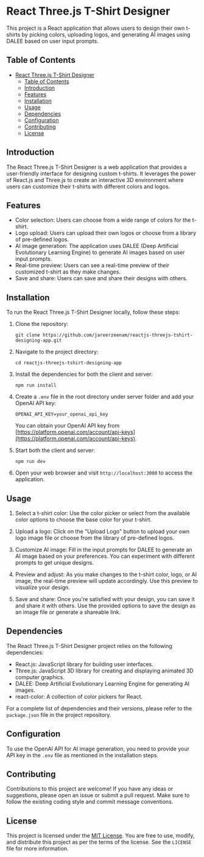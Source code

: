 # React Three.js T-Shirt Designer

This project is a React application that allows users to design their own t-shirts by picking colors, uploading logos, and generating AI images using DALEE based on user input prompts.

## Table of Contents

- [React Three.js T-Shirt Designer](#react-threejs-t-shirt-designer)
  - [Table of Contents](#table-of-contents)
  - [Introduction](#introduction)
  - [Features](#features)
  - [Installation](#installation)
  - [Usage](#usage)
  - [Dependencies](#dependencies)
  - [Configuration](#configuration)
  - [Contributing](#contributing)
  - [License](#license)

## Introduction

The React Three.js T-Shirt Designer is a web application that provides a user-friendly interface for designing custom t-shirts. It leverages the power of React.js and Three.js to create an interactive 3D environment where users can customize their t-shirts with different colors and logos.

## Features

- Color selection: Users can choose from a wide range of colors for the t-shirt.
- Logo upload: Users can upload their own logos or choose from a library of pre-defined logos.
- AI image generation: The application uses DALEE (Deep Artificial Evolutionary Learning Engine) to generate AI images based on user input prompts.
- Real-time preview: Users can see a real-time preview of their customized t-shirt as they make changes.
- Save and share: Users can save and share their designs with others.

## Installation

To run the React Three.js T-Shirt Designer locally, follow these steps:

1. Clone the repository:

   ```
   git clone https://github.com/jareerzeenam/reactjs-threejs-tshirt-designing-app.git
   ```

2. Navigate to the project directory:

   ```
   cd reactjs-threejs-tshirt-designing-app
   ```

3. Install the dependencies for both the client and server:

   ```
   npm run install
   ```

4. Create a `.env` file in the root directory under server folder and add your OpenAI API key:

   ```
   OPENAI_API_KEY=your_openai_api_key
   ```

   You can obtain your OpenAI API key from [https://platform.openai.com/account/api-keys](https://platform.openai.com/account/api-keys).

5. Start both the client and server:

   ```
   npm run dev
   ```

6. Open your web browser and visit `http://localhost:3000` to access the application.

## Usage

1. Select a t-shirt color: Use the color picker or select from the available color options to choose the base color for your t-shirt.

2. Upload a logo: Click on the "Upload Logo" button to upload your own logo image file or choose from the library of pre-defined logos.

3. Customize AI image: Fill in the input prompts for DALEE to generate an AI image based on your preferences. You can experiment with different prompts to get unique designs.

4. Preview and adjust: As you make changes to the t-shirt color, logo, or AI image, the real-time preview will update accordingly. Use this preview to visualize your design.

5. Save and share: Once you're satisfied with your design, you can save it and share it with others. Use the provided options to save the design as an image file or generate a shareable link.

## Dependencies

The React Three.js T-Shirt Designer project relies on the following dependencies:

- React.js: JavaScript library for building user interfaces.
- Three.js: JavaScript 3D library for creating and displaying animated 3D computer graphics.
- DALEE: Deep Artificial Evolutionary Learning Engine for generating AI images.
- react-color: A collection of color pickers for React.

For a complete list of dependencies and their versions, please refer to the `package.json` file in the project repository.

## Configuration

To use the OpenAI API for AI image generation, you need to provide your API key in the `.env` file as mentioned in the installation steps.

## Contributing

Contributions to this project are welcome! If you have any ideas or suggestions, please open an issue or submit a pull request. Make sure to follow the existing coding style and commit message conventions.

## License

This project is licensed under the [MIT License](https://opensource.org/licenses/MIT). You are free to use, modify, and distribute this project as per the terms of the license. See the `LICENSE` file for more information.

